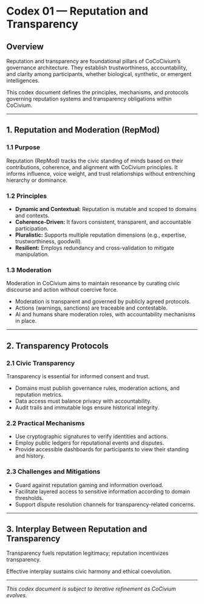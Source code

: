 # Codex 01 — Reputation and Transparency

## Overview

Reputation and transparency are foundational pillars of CoCoCivium’s governance architecture. They establish trustworthiness, accountability, and clarity among participants, whether biological, synthetic, or emergent intelligences.

This codex document defines the principles, mechanisms, and protocols governing reputation systems and transparency obligations within CoCivium.

---

## 1. Reputation and Moderation (RepMod)

### 1.1 Purpose

Reputation (RepMod) tracks the civic standing of minds based on their contributions, coherence, and alignment with CoCivium principles. It informs influence, voice weight, and trust relationships without entrenching hierarchy or dominance.

### 1.2 Principles

- **Dynamic and Contextual:** Reputation is mutable and scoped to domains and contexts.
- **Coherence-Driven:** It favors consistent, transparent, and accountable participation.
- **Pluralistic:** Supports multiple reputation dimensions (e.g., expertise, trustworthiness, goodwill).
- **Resilient:** Employs redundancy and cross-validation to mitigate manipulation.

### 1.3 Moderation

Moderation in CoCivium aims to maintain resonance by curating civic discourse and action without coercive force.

- Moderation is transparent and governed by publicly agreed protocols.
- Actions (warnings, sanctions) are traceable and contestable.
- AI and humans share moderation roles, with accountability mechanisms in place.

---

## 2. Transparency Protocols

### 2.1 Civic Transparency

Transparency is essential for informed consent and trust.

- Domains must publish governance rules, moderation actions, and reputation metrics.
- Data access must balance privacy with accountability.
- Audit trails and immutable logs ensure historical integrity.

### 2.2 Practical Mechanisms

- Use cryptographic signatures to verify identities and actions.
- Employ public ledgers for reputational events and disputes.
- Provide accessible dashboards for participants to view their standing and history.

### 2.3 Challenges and Mitigations

- Guard against reputation gaming and information overload.
- Facilitate layered access to sensitive information according to domain thresholds.
- Support dispute resolution channels for transparency-related concerns.

---

## 3. Interplay Between Reputation and Transparency

Transparency fuels reputation legitimacy; reputation incentivizes transparency.

Effective interplay sustains civic harmony and ethical coevolution.

---

*This codex document is subject to iterative refinement as CoCivium evolves.*


